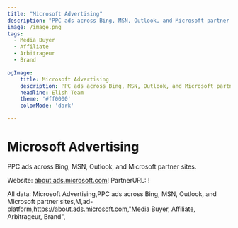 ```yaml
---
title: "Microsoft Advertising"
description: "PPC ads across Bing, MSN, Outlook, and Microsoft partner sites"
image: /image.png
tags: 
  - Media Buyer
  - Affiliate
  - Arbitrageur
  - Brand

ogImage:
    title: Microsoft Advertising
    description: PPC ads across Bing, MSN, Outlook, and Microsoft partner sites
    headline: Elish Team
    theme: '#ff0000'
    colorMode: 'dark'

---
```


# Microsoft Advertising

PPC ads across Bing, MSN, Outlook, and Microsoft partner sites.

Website: [about.ads.microsoft.com](https://about.ads.microsoft.com)!
PartnerURL: !

All data:
Microsoft Advertising,PPC ads across Bing, MSN, Outlook, and Microsoft partner sites,M,ad-platform,https://about.ads.microsoft.com,"Media Buyer, Affiliate, Arbitrageur, Brand",
